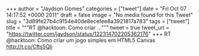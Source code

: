 
+++
author = "Jaydson Gomes"
categories = ["tweet"]
date = "Fri Oct 07 14:17:52 +0000 2011"
draft = false
image = "No media found for this Tweet"
slug = "3d89fe27b4c9154e40de8ecefee8a3921817a783"
tags = ["tweet"]
title = """RT @hacktoon: Como criar ..."""
tweet = true
tweet_url = "https://twitter.com/jaydson/status/122314702205362176"
+++
RT @hacktoon: Como criar um jogo simples em HTML5 Canvas http://t.co/Cfts5Qli
